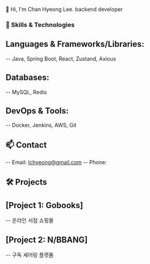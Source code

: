 👋 Hi, I'm Chan Hyeong Lee.
backend developer 

### 🚀 Skills & Technologies
## Languages & Frameworks/Libraries:
-- Java, Spring Boot, React, Zustand, Axious

## Databases: 
-- MySQL, Redis
## DevOps & Tools:
-- Docker, Jenkins, AWS, Git

## 📫 Contact
-- Email: lchyeong@gmail.com
-- Phone: 

## 🛠️ Projects
## [Project 1: Gobooks]
-- 온라인 서점 쇼핑몰
## [Project 2: N/BBANG]
-- 구독 셰어링 플랫폼
